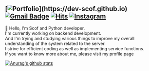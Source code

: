 [![Portfolio](https://img.shields.io/badge/-Profile-gree?)](https://dev-scof.github.io) 
[![Gmail Badge](https://img.shields.io/badge/-Gmail-d14836?&logo=Gmail&logoColor=white&link=mailto:dev.scof.0237@gmail.com)](mailto:dev.scof.0237@gmail.com)
[![Hits](https://hits.seeyoufarm.com/api/count/incr/badge.svg?url=https%3A%2F%2Fgithub.com%2Fdev-scof&count_bg=%232E73CF&title_bg=%23564A4A&icon=aiqfome.svg&icon_color=%23FFFFFF&title=Visitor&edge_flat=false)](https://hits.seeyoufarm.com)
[![Instagram](https://img.shields.io/badge/-Instagram-dd2a7b?style=flat-square&logo=instagram&logoColor=white&link=https://www.instagram.com/_seowjdals)](https://www.instagram.com/_seowjdals) 
---

👋 Hello, I'm Scof and Python developer.<br>
I'm currently working on backend development.<br>
And I'm trying and studying various things to improve my overall understanding of the system related to the server.<br>
I strive for efficient coding as well as implementing service functions.<br>
If you want to know more about me, please visit my profile page<br>


[![Anurag's github stats](https://github-readme-stats.vercel.app/api?username=dev-scof)](https://github.com/anuraghazra/github-readme-stats)
</div>
